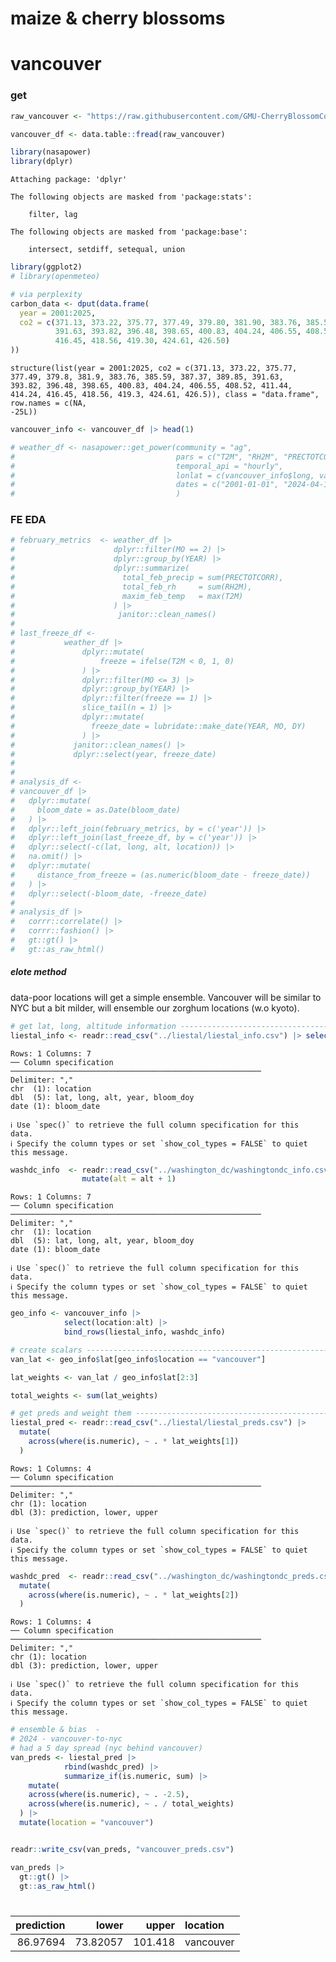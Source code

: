 # maize & cherry blossoms


# vancouver

### get

``` r
raw_vancouver <- "https://raw.githubusercontent.com/GMU-CherryBlossomCompetition/peak-bloom-prediction/refs/heads/main/data/vancouver.csv"

vancouver_df <- data.table::fread(raw_vancouver)
```

``` r
library(nasapower)
library(dplyr)
```


    Attaching package: 'dplyr'

    The following objects are masked from 'package:stats':

        filter, lag

    The following objects are masked from 'package:base':

        intersect, setdiff, setequal, union

``` r
library(ggplot2)
# library(openmeteo)

# via perplexity
carbon_data <- dput(data.frame(
  year = 2001:2025,
  co2 = c(371.13, 373.22, 375.77, 377.49, 379.80, 381.90, 383.76, 385.59, 387.37, 389.85, 
          391.63, 393.82, 396.48, 398.65, 400.83, 404.24, 406.55, 408.52, 411.44, 414.24, 
          416.45, 418.56, 419.30, 424.61, 426.50)
))
```

    structure(list(year = 2001:2025, co2 = c(371.13, 373.22, 375.77, 
    377.49, 379.8, 381.9, 383.76, 385.59, 387.37, 389.85, 391.63, 
    393.82, 396.48, 398.65, 400.83, 404.24, 406.55, 408.52, 411.44, 
    414.24, 416.45, 418.56, 419.3, 424.61, 426.5)), class = "data.frame", row.names = c(NA, 
    -25L))

``` r
vancouver_info <- vancouver_df |> head(1)

# weather_df <- nasapower::get_power(community = "ag", 
#                                    pars = c("T2M", "RH2M", "PRECTOTCORR"),
#                                    temporal_api = "hourly", 
#                                    lonlat = c(vancouver_info$long, vancouver_info$lat),
#                                    dates = c("2001-01-01", "2024-04-10")
#                                    )
```

### FE EDA

``` r
# february_metrics  <- weather_df |>
#                      dplyr::filter(MO == 2) |>
#                      dplyr::group_by(YEAR) |>
#                      dplyr::summarize(
#                        total_feb_precip = sum(PRECTOTCORR),
#                        total_feb_rh     = sum(RH2M),
#                        maxim_feb_temp   = max(T2M)
#                      ) |>
#                       janitor::clean_names()
# 
# last_freeze_df <- 
#           weather_df |>
#               dplyr::mutate(
#                   freeze = ifelse(T2M < 0, 1, 0)
#               ) |>
#               dplyr::filter(MO <= 3) |>
#               dplyr::group_by(YEAR) |> 
#               dplyr::filter(freeze == 1) |> 
#               slice_tail(n = 1) |>
#               dplyr::mutate(
#                 freeze_date = lubridate::make_date(YEAR, MO, DY)
#               ) |>
#             janitor::clean_names() |>
#             dplyr::select(year, freeze_date)
# 
# 
# analysis_df <-
# vancouver_df |>
#   dplyr::mutate(
#     bloom_date = as.Date(bloom_date)
#   ) |>
#   dplyr::left_join(february_metrics, by = c('year')) |>
#   dplyr::left_join(last_freeze_df, by = c('year')) |>
#   dplyr::select(-c(lat, long, alt, location)) |> 
#   na.omit() |>
#   dplyr::mutate(
#     distance_from_freeze = (as.numeric(bloom_date - freeze_date))
#   ) |>
#   dplyr::select(-bloom_date, -freeze_date)
# 
# analysis_df |> 
#   corrr::correlate() |>
#   corrr::fashion() |>
#   gt::gt() |>
#   gt::as_raw_html()
```

##### elote method

data-poor locations will get a simple ensemble. Vancouver will be
similar to NYC but a bit milder, will ensemble our zorghum locations
(w.o kyoto).

``` r
# get lat, long, altitude information --------------------------------------------
liestal_info <- readr::read_csv("../liestal/liestal_info.csv") |> select(location:alt)
```

    Rows: 1 Columns: 7
    ── Column specification ────────────────────────────────────────────────────────
    Delimiter: ","
    chr  (1): location
    dbl  (5): lat, long, alt, year, bloom_doy
    date (1): bloom_date

    ℹ Use `spec()` to retrieve the full column specification for this data.
    ℹ Specify the column types or set `show_col_types = FALSE` to quiet this message.

``` r
washdc_info  <- readr::read_csv("../washington_dc/washingtondc_info.csv") |> select(location:alt) |> 
                mutate(alt = alt + 1)
```

    Rows: 1 Columns: 7
    ── Column specification ────────────────────────────────────────────────────────
    Delimiter: ","
    chr  (1): location
    dbl  (5): lat, long, alt, year, bloom_doy
    date (1): bloom_date

    ℹ Use `spec()` to retrieve the full column specification for this data.
    ℹ Specify the column types or set `show_col_types = FALSE` to quiet this message.

``` r
geo_info <- vancouver_info |> 
            select(location:alt) |> 
            bind_rows(liestal_info, washdc_info)

# create scalars ----------------------------------------------------------------
van_lat <- geo_info$lat[geo_info$location == "vancouver"]

lat_weights <- van_lat / geo_info$lat[2:3]

total_weights <- sum(lat_weights)

# get preds and weight them ----------------------------------------------------
liestal_pred <- readr::read_csv("../liestal/liestal_preds.csv") |>
  mutate(
    across(where(is.numeric), ~ . * lat_weights[1])
  )
```

    Rows: 1 Columns: 4
    ── Column specification ────────────────────────────────────────────────────────
    Delimiter: ","
    chr (1): location
    dbl (3): prediction, lower, upper

    ℹ Use `spec()` to retrieve the full column specification for this data.
    ℹ Specify the column types or set `show_col_types = FALSE` to quiet this message.

``` r
washdc_pred  <- readr::read_csv("../washington_dc/washingtondc_preds.csv") |>
  mutate(
    across(where(is.numeric), ~ . * lat_weights[2])
  )           
```

    Rows: 1 Columns: 4
    ── Column specification ────────────────────────────────────────────────────────
    Delimiter: ","
    chr (1): location
    dbl (3): prediction, lower, upper

    ℹ Use `spec()` to retrieve the full column specification for this data.
    ℹ Specify the column types or set `show_col_types = FALSE` to quiet this message.

``` r
# ensemble & bias  - 
# 2024 - vancouver-to-nyc 
# had a 5 day spread (nyc behind vancouver)
van_preds <- liestal_pred |> 
            rbind(washdc_pred) |> 
            summarize_if(is.numeric, sum) |>
    mutate(
    across(where(is.numeric), ~ . -2.5),
    across(where(is.numeric), ~ . / total_weights)
  ) |>
  mutate(location = "vancouver")


readr::write_csv(van_preds, "vancouver_preds.csv")

van_preds |>
  gt::gt() |>
  gt::as_raw_html()
```

<div id="evjynfdobk" style="padding-left:0px;padding-right:0px;padding-top:10px;padding-bottom:10px;overflow-x:auto;overflow-y:auto;width:auto;height:auto;">
  &#10;  

| prediction |    lower |   upper | location  |
|-----------:|---------:|--------:|:----------|
|   86.97694 | 73.82057 | 101.418 | vancouver |

</div>
